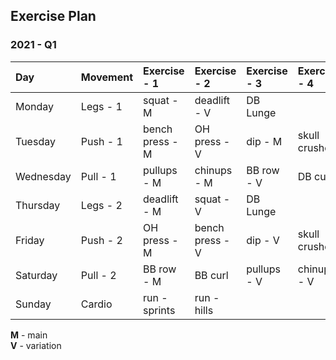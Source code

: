 ## Exercise Plan


### 2021 - Q1

| Day       | Movement  | Exercise - 1    | Exercise - 2    | Exercise - 3    | Exercise - 4    |
| :-------- | :-------- | :-------------- | :-------------- | :-------------- | :-------------- |
| Monday    | Legs - 1  | squat - M       | deadlift - V    | DB Lunge        |                 |
| Tuesday   | Push - 1  | bench press - M | OH press - V    | dip - M         | skull crushers  |
| Wednesday | Pull - 1  | pullups - M     | chinups - M     | BB row - V      | DB curl         |
| Thursday  | Legs - 2  | deadlift - M    | squat - V       | DB Lunge        |                 |
| Friday    | Push - 2  | OH press - M    | bench press - V | dip - V         | skull crushers  |
| Saturday  | Pull - 2  | BB row - M      | BB curl         | pullups - V     | chinups - V     |
| Sunday    | Cardio    | run - sprints   | run - hills     |                 |                 |


**M** - main  
**V** - variation